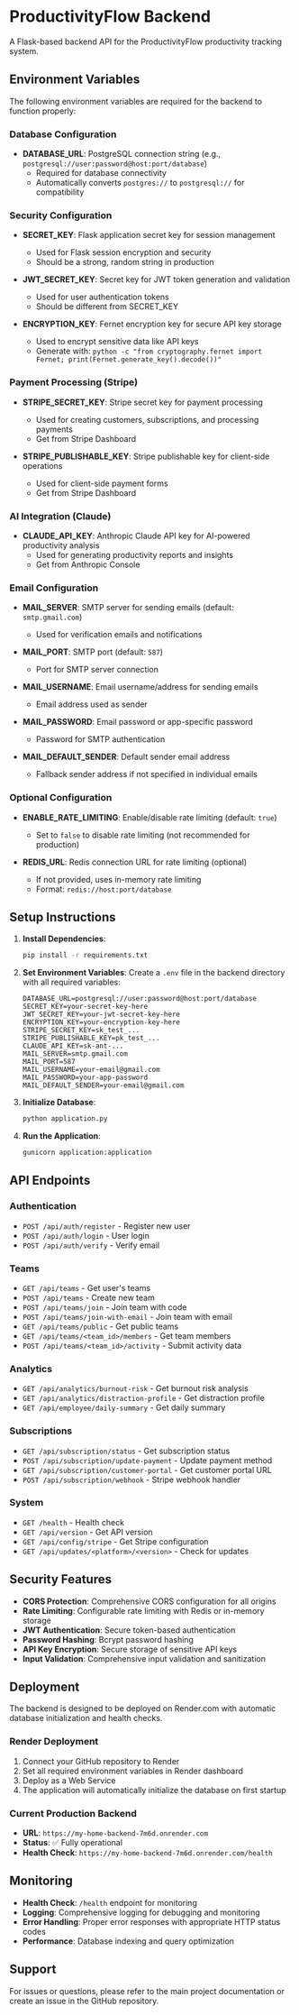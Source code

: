 # ProductivityFlow Backend

A Flask-based backend API for the ProductivityFlow productivity tracking system.

## Environment Variables

The following environment variables are required for the backend to function properly:

### Database Configuration
- **DATABASE_URL**: PostgreSQL connection string (e.g., `postgresql://user:password@host:port/database`)
  - Required for database connectivity
  - Automatically converts `postgres://` to `postgresql://` for compatibility

### Security Configuration
- **SECRET_KEY**: Flask application secret key for session management
  - Used for Flask session encryption and security
  - Should be a strong, random string in production

- **JWT_SECRET_KEY**: Secret key for JWT token generation and validation
  - Used for user authentication tokens
  - Should be different from SECRET_KEY

- **ENCRYPTION_KEY**: Fernet encryption key for secure API key storage
  - Used to encrypt sensitive data like API keys
  - Generate with: `python -c "from cryptography.fernet import Fernet; print(Fernet.generate_key().decode())"`

### Payment Processing (Stripe)
- **STRIPE_SECRET_KEY**: Stripe secret key for payment processing
  - Used for creating customers, subscriptions, and processing payments
  - Get from Stripe Dashboard

- **STRIPE_PUBLISHABLE_KEY**: Stripe publishable key for client-side operations
  - Used for client-side payment forms
  - Get from Stripe Dashboard

### AI Integration (Claude)
- **CLAUDE_API_KEY**: Anthropic Claude API key for AI-powered productivity analysis
  - Used for generating productivity reports and insights
  - Get from Anthropic Console

### Email Configuration
- **MAIL_SERVER**: SMTP server for sending emails (default: `smtp.gmail.com`)
  - Used for verification emails and notifications

- **MAIL_PORT**: SMTP port (default: `587`)
  - Port for SMTP server connection

- **MAIL_USERNAME**: Email username/address for sending emails
  - Email address used as sender

- **MAIL_PASSWORD**: Email password or app-specific password
  - Password for SMTP authentication

- **MAIL_DEFAULT_SENDER**: Default sender email address
  - Fallback sender address if not specified in individual emails

### Optional Configuration
- **ENABLE_RATE_LIMITING**: Enable/disable rate limiting (default: `true`)
  - Set to `false` to disable rate limiting (not recommended for production)

- **REDIS_URL**: Redis connection URL for rate limiting (optional)
  - If not provided, uses in-memory rate limiting
  - Format: `redis://host:port/database`

## Setup Instructions

1. **Install Dependencies**:
   ```bash
   pip install -r requirements.txt
   ```

2. **Set Environment Variables**:
   Create a `.env` file in the backend directory with all required variables:
   ```env
   DATABASE_URL=postgresql://user:password@host:port/database
   SECRET_KEY=your-secret-key-here
   JWT_SECRET_KEY=your-jwt-secret-key-here
   ENCRYPTION_KEY=your-encryption-key-here
   STRIPE_SECRET_KEY=sk_test_...
   STRIPE_PUBLISHABLE_KEY=pk_test_...
   CLAUDE_API_KEY=sk-ant-...
   MAIL_SERVER=smtp.gmail.com
   MAIL_PORT=587
   MAIL_USERNAME=your-email@gmail.com
   MAIL_PASSWORD=your-app-password
   MAIL_DEFAULT_SENDER=your-email@gmail.com
   ```

3. **Initialize Database**:
   ```bash
   python application.py
   ```

4. **Run the Application**:
   ```bash
   gunicorn application:application
   ```

## API Endpoints

### Authentication
- `POST /api/auth/register` - Register new user
- `POST /api/auth/login` - User login
- `POST /api/auth/verify` - Verify email

### Teams
- `GET /api/teams` - Get user's teams
- `POST /api/teams` - Create new team
- `POST /api/teams/join` - Join team with code
- `POST /api/teams/join-with-email` - Join team with email
- `GET /api/teams/public` - Get public teams
- `GET /api/teams/<team_id>/members` - Get team members
- `POST /api/teams/<team_id>/activity` - Submit activity data

### Analytics
- `GET /api/analytics/burnout-risk` - Get burnout risk analysis
- `GET /api/analytics/distraction-profile` - Get distraction profile
- `GET /api/employee/daily-summary` - Get daily summary

### Subscriptions
- `GET /api/subscription/status` - Get subscription status
- `POST /api/subscription/update-payment` - Update payment method
- `GET /api/subscription/customer-portal` - Get customer portal URL
- `POST /api/subscription/webhook` - Stripe webhook handler

### System
- `GET /health` - Health check
- `GET /api/version` - Get API version
- `GET /api/config/stripe` - Get Stripe configuration
- `GET /api/updates/<platform>/<version>` - Check for updates

## Security Features

- **CORS Protection**: Comprehensive CORS configuration for all origins
- **Rate Limiting**: Configurable rate limiting with Redis or in-memory storage
- **JWT Authentication**: Secure token-based authentication
- **Password Hashing**: Bcrypt password hashing
- **API Key Encryption**: Secure storage of sensitive API keys
- **Input Validation**: Comprehensive input validation and sanitization

## Deployment

The backend is designed to be deployed on Render.com with automatic database initialization and health checks.

### Render Deployment
1. Connect your GitHub repository to Render
2. Set all required environment variables in Render dashboard
3. Deploy as a Web Service
4. The application will automatically initialize the database on first startup

### Current Production Backend
- **URL**: `https://my-home-backend-7m6d.onrender.com`
- **Status**: ✅ Fully operational
- **Health Check**: `https://my-home-backend-7m6d.onrender.com/health`

## Monitoring

- **Health Check**: `/health` endpoint for monitoring
- **Logging**: Comprehensive logging for debugging and monitoring
- **Error Handling**: Proper error responses with appropriate HTTP status codes
- **Performance**: Database indexing and query optimization

## Support

For issues or questions, please refer to the main project documentation or create an issue in the GitHub repository. 